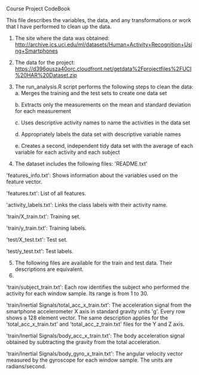 Course Project CodeBook

This file describes the variables, the data, and any transformations or work that I have performed to clean up the data.

1. The site where the data was obtained: http://archive.ics.uci.edu/ml/datasets/Human+Activity+Recognition+Using+Smartphones
2. The data for the project: https://d396qusza40orc.cloudfront.net/getdata%2Fprojectfiles%2FUCI%20HAR%20Dataset.zip
3. The run_analysis.R script performs the following steps to clean the data:
    a. Merges the training and the test sets to create one data set

    b. Extracts only the measurements on the mean and standard deviation for each measurement
    
    c. Uses descriptive activity names to name the activities in the data set
    
    d. Appropriately labels the data set with descriptive variable names
    
    e. Creates a second, independent tidy data set with the average of each variable for each activity and each subject
    
4. The dataset includes the following files:
'README.txt'

'features_info.txt': Shows information about the variables used on the feature vector.

'features.txt': List of all features.

'activity_labels.txt': Links the class labels with their activity name.

'train/X_train.txt': Training set.

'train/y_train.txt': Training labels.

'test/X_test.txt': Test set.

'test/y_test.txt': Test labels.

5. The following files are available for the train and test data. Their descriptions are equivalent.
6. 
'train/subject_train.txt': Each row identifies the subject who performed the activity for each window sample. Its range is from 1 to 30.

'train/Inertial Signals/total_acc_x_train.txt': The acceleration signal from the smartphone accelerometer X axis in standard gravity units 'g'. Every row shows a 128 element vector. The same description applies for the 'total_acc_x_train.txt' and 'total_acc_z_train.txt' files for the Y and Z axis.

'train/Inertial Signals/body_acc_x_train.txt': The body acceleration signal obtained by subtracting the gravity from the total acceleration.

'train/Inertial Signals/body_gyro_x_train.txt': The angular velocity vector measured by the gyroscope for each window sample. The units are radians/second.
